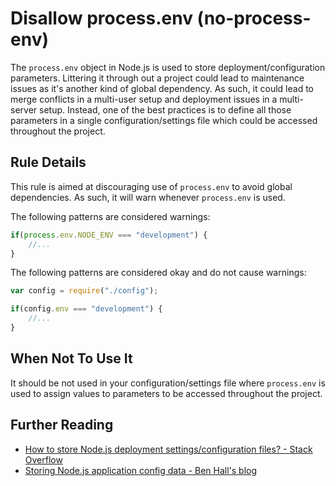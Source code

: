 # Disallow process.env (no-process-env)

The `process.env` object in Node.js is used to store deployment/configuration parameters. Littering it through out a project could lead to maintenance issues as it's another kind of global dependency. As such, it could lead to merge conflicts in a multi-user setup and deployment issues in a multi-server setup. Instead, one of the best practices is to define all those parameters in a single configuration/settings file which could be accessed throughout the project.


## Rule Details

This rule is aimed at discouraging use of `process.env` to avoid global dependencies. As such, it will warn whenever `process.env` is used.

The following patterns are considered warnings:

```js
if(process.env.NODE_ENV === "development") {
    //...
}
```

The following patterns are considered okay and do not cause warnings:

```js
var config = require("./config");

if(config.env === "development") {
    //...
}
```

## When Not To Use It

It should be not used in your configuration/settings file where `process.env` is used to assign values to parameters to be accessed throughout the project.


## Further Reading

* [How to store Node.js deployment settings/configuration files? - Stack Overflow](http://stackoverflow.com/questions/5869216/how-to-store-node-js-deployment-settings-configuration-files)
* [Storing Node.js application config data - Ben Hall's blog](http://blog.benhall.me.uk/2012/02/storing-application-config-data-in/)
